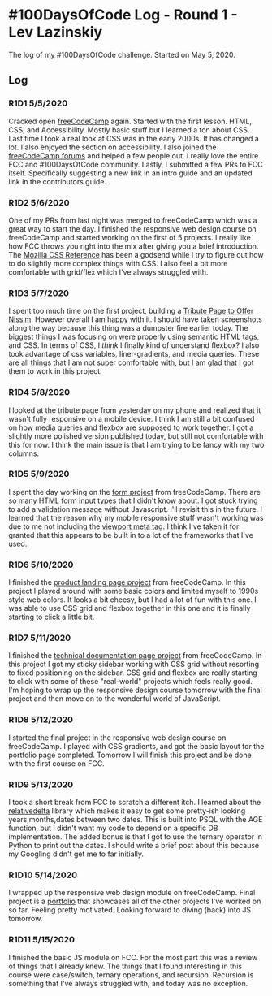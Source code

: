 # #100DaysOfCode Log - Round 1 - Lev Lazinskiy

The log of my #100DaysOfCode challenge. Started on May 5, 2020.

## Log

### R1D1 5/5/2020
Cracked open [freeCodeCamp](https://www.freecodecamp.org/) again. Started with the first lesson. HTML, CSS, and Accessibility. Mostly basic stuff but I learned a ton about CSS. Last time I took a real look at CSS was in the early 2000s. It has changed a lot. I also enjoyed the section on accessibility. I also joined the [freeCodeCamp forums](https://www.freecodecamp.org/forum/) and helped a few people out. I really love the entire FCC and #100DaysOfCode community. Lastly, I submitted a few PRs to FCC itself. Specifically suggesting a new link in an intro guide and an updated link in the contributors guide.

### R1D2 5/6/2020
One of my PRs from last night was merged to freeCodeCamp which was a great way to start the day. I finished the responsive web design course on freeCodeCamp and started working on the first of 5 projects. I really like how FCC throws you right into the mix after giving you a brief introduction. The [Mozilla CSS Reference](https://developer.mozilla.org/en-US/docs/Web/CSS/Reference#Keyword_index) has been a godsend while I try to figure out how to do slightly more complex things with CSS. I also feel a bit more comfortable with grid/flex which I've always struggled with. 

### R1D3 5/7/2020
I spent too much time on the first project, building a [Tribute Page to Offer Nissim](https://levlaz.org/portfolio/tribute/). However overall I am happy with it. I should have taken screenshots along the way because this thing was a dumpster fire earlier today. The biggest things I was focusing on were properly using semantic HTML tags, and CSS. In terms of CSS, I *think* I finally kind of understand flexbox? I also took advantage of css variables, liner-gradients, and media queries. These are all things that I am not super comfortable with, but I am glad that I got them to work in this project. 

### R1D4 5/8/2020
I looked at the tribute page from yesterday on my phone and realized that it wasn't fully responsive on a mobile device. I think I am still a bit confused on how media queries and flexbox are supposed to work together. I got a slightly more polished version published today, but still not comfortable with this for now. I think the main issue is that I am trying to be fancy with my two columns. 

### R1D5 5/9/2020
I spent the day working on the [form project](https://levlaz.org/portfolio/form/) from freeCodeCamp. There are so many [HTML form input types](https://developer.mozilla.org/en-US/docs/Web/HTML/Element/input) that I didn't know about. I got stuck trying to add a validation message without Javascript. I'll revisit this in the future. I learned that the reason why my mobile responsive stuff wasn't working was due to me not including the [viewport meta tag](https://developer.mozilla.org/en-US/docs/Mozilla/Mobile/Viewport_meta_tag). I think I've taken it for granted that this appears to be built in to a lot of the frameworks that I've used. 

### R1D6 5/10/2020
I finished the [product landing page project](https://levlaz.org/portfolio/landing_page/) from freeCodeCamp. In this project I played around with some basic colors and limited myself to 1990s style web colors. It looks a bit cheesy, but I had a lot of fun with this one. I was able to use CSS grid and flexbox together in this one and it is finally starting to click a little bit.

### R1D7 5/11/2020
I finished the [technical documentation page project](https://levlaz.org/portfolio/docs/) from freeCodeCamp. In this project I got my sticky sidebar working with CSS grid without resorting to fixed positioning on the sidebar. CSS grid and flexbox are really starting to click with some of these "real-world" projects which feels really good. I'm hoping to wrap up the responsive design course tomorrow with the final project and then move on to the wonderful world of JavaScript.

### R1D8 5/12/2020
I started the final project in the responsive web design course on freeCodeCamp. I played with CSS gradients, and got the basic layout for the portfolio page completed. Tomorrow I will finish this project and be done with the first course on FCC. 

### R1D9 5/13/2020
I took a short break from FCC to scratch a different itch. I learned about the [relativedelta](https://dateutil.readthedocs.io/en/stable/relativedelta.html) library which makes it easy to get some pretty-ish looking years,months,dates between two dates. This is built into PSQL with the AGE function, but I didn't want my code to depend on a specific DB implementation. The added bonus is that I got to use the ternary operator in Python to print out the dates. I should write a brief post about this because my Googling didn't get me to far initially. 

### R1D10 5/14/2020
I wrapped up the responsive web design module on freeCodeCamp. Final project is a [portfolio](https://levlaz.org/portfolio/) that showcases all of the other projects I've worked on so far. Feeling pretty motivated. Looking forward to diving (back) into JS tomorrow. 

### R1D11 5/15/2020
I finished the basic JS module on FCC. For the most part this was a review of things that I already knew. The things that I found interesting in this course were case/switch, ternary operations, and recursion. Recursion is something that I've always struggled with, and today was no exception. 

